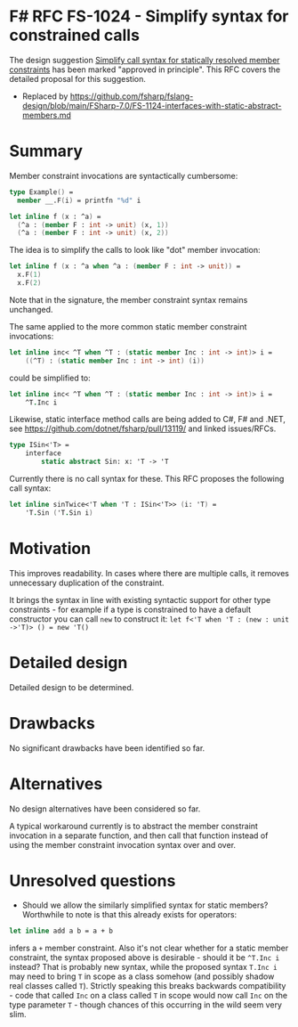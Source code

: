 # F# RFC FS-1024 - Simplify syntax for constrained calls

The design suggestion [Simplify call syntax for statically resolved member constraints](https://github.com/fsharp/fslang-suggestions/issues/440) has been marked "approved in principle".
This RFC covers the detailed proposal for this suggestion.

* Replaced by https://github.com/fsharp/fslang-design/blob/main/FSharp-7.0/FS-1124-interfaces-with-static-abstract-members.md


# Summary
[summary]: #summary

Member constraint invocations are syntactically cumbersome:

```fsharp
type Example() =
  member __.F(i) = printfn "%d" i

let inline f (x : ^a) =
  (^a : (member F : int -> unit) (x, 1))
  (^a : (member F : int -> unit) (x, 2))
```

The idea is to simplify the calls to look like "dot" member invocation:

```fsharp
let inline f (x : ^a when ^a : (member F : int -> unit)) =
  x.F(1)
  x.F(2)
```
Note that in the signature, the member constraint syntax remains unchanged.

The same applied to the more common static member constraint invocations:

```fsharp
let inline inc< ^T when ^T : (static member Inc : int -> int)> i =
    ((^T) : (static member Inc : int -> int) (i))
```
could be simplified to:

```fsharp
let inline inc< ^T when ^T : (static member Inc : int -> int)> i =
    ^T.Inc i
```

Likewise, static interface method calls are being added to C#, F# and .NET, see https://github.com/dotnet/fsharp/pull/13119/ and linked issues/RFCs.

```fsharp
type ISin<'T> =
    interface 
        static abstract Sin: x: 'T -> 'T
```
Currently there is no call syntax for these.  This RFC proposes the following call syntax:
```fsharp
let inline sinTwice<'T when 'T : ISin<'T>> (i: 'T) =
    'T.Sin ('T.Sin i)
```


# Motivation
[motivation]: #motivation

This improves readability. In cases where there are multiple calls, it removes unnecessary duplication of the constraint.

It brings the syntax in line with existing syntactic support for other type constraints - for example if a type is constrained to have a default constructor you can call `new` to construct it: `let f<'T when 'T : (new : unit ->'T)> () = new 'T()`

# Detailed design
[design]: #detailed-design

Detailed design to be determined.

# Drawbacks
[drawbacks]: #drawbacks

No significant drawbacks have been identified so far.

# Alternatives
[alternatives]: #alternatives

No design alternatives have been considered so far.

A typical workaround currently is to abstract the member constraint invocation in a separate function, and then call that function instead of using the member constraint invocation syntax over and over.

# Unresolved questions
[unresolved]: #unresolved-questions

* Should we allow the similarly simplified syntax for static members? Worthwhile to note is that this already exists for operators:
```fsharp
let inline add a b = a + b
```
infers a `+` member constraint. Also it's not clear whether for a static member constraint, the syntax proposed above is desirable - should it be `^T.Inc i` instead? That is probably new syntax, while the proposed syntax `T.Inc i` may need to bring `T` in scope as a class somehow (and possibly shadow real classes called `T`). Strictly speaking this breaks backwards compatibility - code that called `Inc` on a class called `T` in scope would now call `Inc` on the type parameter `T` - though chances of this occurring in the wild seem very slim.
